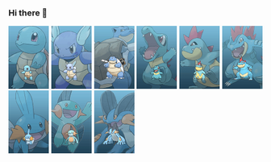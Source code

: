 ### Hi there 👋

<img src="image.gif" alt="this slowpoke moves"  width="250" />
<img src="image2.gif" alt="this slowpoke moves"  width="250" />
<img src="image3.gif" alt="this slowpoke moves"  width="250" />

